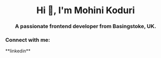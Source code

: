 <h1 align="center">Hi 👋, I'm Mohini Koduri</h1>
<h3 align="center">A passionate frontend developer from Basingstoke, UK.</h3>

<h3 align="left">Connect with me:</h3>
<p align="left">
  **linkedin**
</p>
